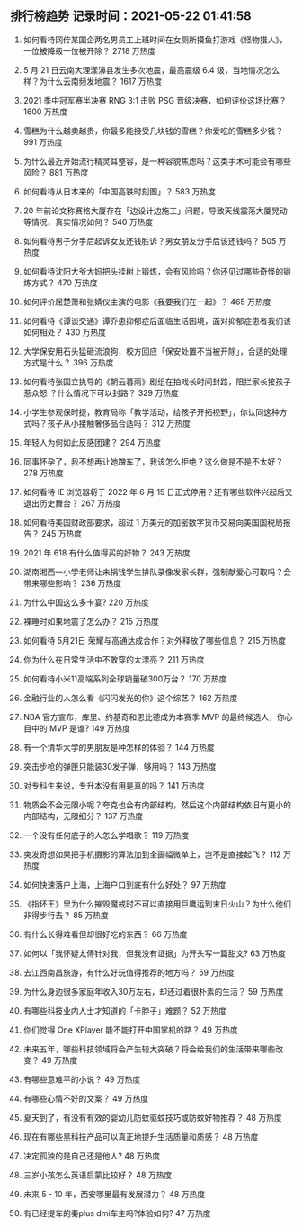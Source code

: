 
## 排行榜趋势 记录时间：2021-05-22 01:41:58
  
  1. 如何看待网传某国企两名男员工上班时间在女厕所摸鱼打游戏《怪物猎人》，一位被降级一位被开除？ 2718 万热度
    
  2. 5 月 21 日云南大理漾濞县发生多次地震，最高震级 6.4 级，当地情况怎么样？为什么云南频发地震？ 1617 万热度
    
  3. 2021 季中冠军赛半决赛 RNG 3:1 击败 PSG 晋级决赛，如何评价这场比赛？ 1600 万热度
    
  4. 雪糕为什么越卖越贵，你最多能接受几块钱的雪糕？你爱吃的雪糕多少钱？ 991 万热度
    
  5. 为什么最近开始流行精灵耳整容，是一种容貌焦虑吗？这类手术可能会有哪些风险？ 881 万热度
    
  6. 如何看待从日本来的「中国高铁时刻图」？ 583 万热度
    
  7. 20 年前论文称赛格大厦存在「边设计边施工」问题，导致天线震荡大厦晃动等情况，真实情况如何？ 540 万热度
    
  8. 如何看待男子分手后起诉女友还钱胜诉？男女朋友分手后该还钱吗？ 505 万热度
    
  9. 如何看待沈阳大爷大妈把头挂树上锻炼，会有风险吗？你还见过哪些奇怪的锻炼方式？ 470 万热度
    
  10. 如何评价屈楚萧和张婧仪主演的电影《我要我们在一起》？ 465 万热度
    
  11. 如何看待《谭谈交通》谭乔患抑郁症后面临生活困境，面对抑郁症患者我们该如何相处？ 430 万热度
    
  12. 大学保安用石头猛砸流浪狗，校方回应「保安处置不当被开除」，合适的处理方式是什么？ 396 万热度
    
  13. 如何看待张国立执导的《朝云暮雨》剧组在拍戏长时间封路，阻拦家长接孩子惹众怒 ？什么情况下可以封路？ 329 万热度
    
  14. 小学生参观保时捷，教育局称「教学活动，给孩子开拓视野」，你认同这种方式吗？孩子从小接触奢侈品合适吗？ 312 万热度
    
  15. 年轻人为何如此反感团建？ 294 万热度
    
  16. 同事怀孕了，我不想再让她蹭车了，我该怎么拒绝？这么做是不是不太好？ 278 万热度
    
  17. 如何看待 IE 浏览器将于 2022 年 6 月 15 日正式停用？还有哪些软件兴起后又退出历史舞台？ 267 万热度
    
  18. 如何看待美国财政部要求，超过 1 万美元的加密数字货币交易向美国国税局报告？ 245 万热度
    
  19. 2021 年 618 有什么值得买的好物？ 243 万热度
    
  20. 湖南湘西一小学老师让未捐钱学生排队录像发家长群，强制献爱心可取吗？会带来哪些影响？ 236 万热度
    
  21. 为什么中国这么多卡宴? 220 万热度
    
  22. 裸睡时如果地震了怎么办？ 215 万热度
    
  23. 如何看待 5月21日 荣耀与高通达成合作？对外释放了哪些信息？ 215 万热度
    
  24. 你为什么在日常生活中不敢穿的太漂亮？ 211 万热度
    
  25. 如何看待小米11高端系列全球销量破300万台？ 170 万热度
    
  26. 金融行业的人怎么看《闪闪发光的你》这个综艺？ 162 万热度
    
  27. NBA 官方宣布，库里、约基奇和恩比德成为本赛季 MVP 的最终候选人，你心目中的 MVP 是谁? 149 万热度
    
  28. 有一个清华大学的男朋友是种怎样的体验？ 144 万热度
    
  29. 突击步枪的弹匣只能装30发子弹，够用吗？ 143 万热度
    
  30. 对专科生来说，专升本没有用是真的吗？ 141 万热度
    
  31. 物质会不会无限小呢？夸克也会有内部结构，然后这个内部结构依旧有更小的内部结构，无限细分？ 137 万热度
    
  32. 一个没有任何底子的人怎么学唱歌？ 119 万热度
    
  33. 突发奇想如果把手机摄影的算法加到全画幅微单上，岂不是直接起飞？ 112 万热度
    
  34. 如何快速落户上海，上海户口到底有什么好处？ 97 万热度
    
  35. 《指环王》里为什么摧毁魔戒时不可以直接用巨鹰运到末日火山？为什么他们非得步行去？ 85 万热度
    
  36. 有什么长得难看但却很好吃的东西？ 66 万热度
    
  37. 如何以「我怀疑太傅针对我，但我没有证据」为开头写一篇甜文? 63 万热度
    
  38. 去江西南昌旅游，有什么好玩值得推荐的地方吗？ 59 万热度
    
  39. 为什么身边很多家庭年收入30万左右，却还过着很朴素的生活？ 59 万热度
    
  40. 有哪些科技业内人士才知道的「卡脖子」难题？ 52 万热度
    
  41. 你们觉得 One XPlayer 能不能打开中国掌机的路？ 49 万热度
    
  42. 未来五年，哪些科技领域将会产生较大突破？将会给我们的生活带来哪些改变？ 49 万热度
    
  43. 有哪些意难平的小说？ 49 万热度
    
  44. 有哪些心情不好的文案？ 49 万热度
    
  45. 夏天到了，有没有有效的婴幼儿防蚊驱蚊技巧或防蚊好物推荐？ 48 万热度
    
  46. 现在有哪些黑科技产品可以真正地提升生活质量和质感？ 48 万热度
    
  47. 决定孤独的是自己还是他人? 48 万热度
    
  48. 三岁小孩怎么英语启蒙比较好？ 48 万热度
    
  49. 未来 5 - 10 年，西安哪里最有发展潜力？ 48 万热度
    
  50. 有已经提车的秦plus dmi车主吗?体验如何? 47 万热度
    